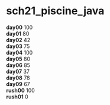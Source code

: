 # sch21_piscine_java
**day00** 100  
**day01** 80  
**day02** 42  
**day03** 75  
**day04** 100  
**day05** 80  
**day06** 85  
**day07** 37  
**day08** 78  
**day09** 67  
**rush00** 100  
**rush01** 0  
